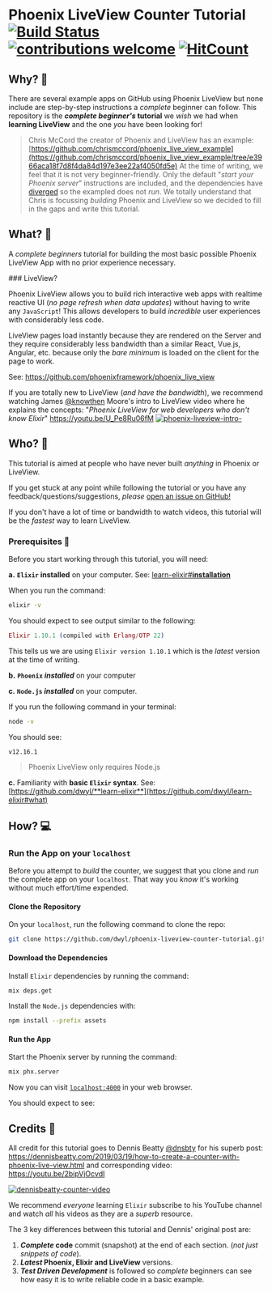 # Phoenix LiveView Counter Tutorial [![Build Status](https://img.shields.io/travis/dwyl/phoenix-liveview-counter-tutorial/master.svg?style=flat-square)](https://travis-ci.org/dwyl/phoenix-liveview-counter-tutorial) [![contributions welcome](https://img.shields.io/badge/contributions-welcome-brightgreen.svg?style=flat-square)](https://github.com/dwyl/phoenix-liveview-counter-tutorial/issues) [![HitCount](http://hits.dwyl.io/dwyl/phoenix-liveview-counter-tutorial.svg)](http://hits.dwyl.io/dwyl/phoenix-liveview-counter-tutorial)
<!--
[![codecov.io](https://img.shields.io/codecov/c/github/dwyl/phoenix-liveview-counter-tutorial/master.svg?style=flat-square)](http://codecov.io/github/dwyl/phoenix-liveview-counter-tutorial?branch=master)
-->

## Why? 🤷

There are several example apps on GitHub using Phoenix LiveView
but none include are step-by-step instructions
a _complete_ beginner can follow.
This repository is the **_complete beginner's_ tutorial**
we _wish_ we had when **learning LiveView**
and the one _you_ have been looking for!

> Chris McCord the creator of Phoenix and LiveView has an example:
[https://github.com/chrismccord/phoenix_live_view_example](https://github.com/chrismccord/phoenix_live_view_example/tree/e3966aca18f7d8f4da84d197e3ee22af4050fd5e)
At the time of writing, we feel that it is not very beginner-friendly.
Only the default "_start your Phoenix server_" instructions are included,
and the dependencies have
[diverged](https://github.com/chrismccord/phoenix_live_view_example/issues/56)
so the exampled does not _run_.
We totally understand that Chris is focussing _building_
Phoenix and LiveView so we decided to fill in the gaps
and write this tutorial.






## What? 💭

A _complete beginners_ tutorial for building
the most basic possible Phoenix LiveView App
with no prior experience necessary.

### LiveView?

Phoenix LiveView allows you to build rich interactive web apps
with realtime reactive UI (_no page refresh when data updates_)
without having to write any `JavaScript`!
This allows developers to build _incredible_ user experiences
with considerably less code.

LiveView pages load instantly because they are rendered on the Server
and they require considerably less bandwidth than a similar
React, Vue.js, Angular, etc. because only the _bare minimum_
is loaded on the client for the page to work.

See: https://github.com/phoenixframework/phoenix_live_view


If you are totally new to LiveView (_and have the bandwidth_),
we recommend watching
James [@knowthen](https://github.com/knowthen) Moore's
intro to LiveView video where he explains the concepts:
"_Phoenix LiveView for web developers who don't know Elixir_"
https://youtu.be/U_Pe8Ru06fM
[![phoenix-liveview-intro-](https://user-images.githubusercontent.com/194400/76150088-6d1df300-609e-11ea-8b73-67a263fc762b.png)](https://youtu.be/U_Pe8Ru06fM)




## Who? 👤

This tutorial is aimed at people who have
never built _anything_ in Phoenix or LiveView.

If you get stuck at any point
while following the tutorial
or you have any feedback/questions/suggestions,
_please_
[open an issue on GitHub!](https://github.com/dwyl/phoenix-liveview-counter-tutorial/issues)

If you don't have a lot of time or bandwidth to watch videos,
this tutorial will be the _fastest_ way to learn LiveView.



### Prerequisites 📝

Before you start working through this tutorial,
you will need:

**a.** **`Elixir` installed** on your computer.
See: [learn-elixir#**installation**](https://github.com/dwyl/learn-elixir#installation) <br />

When you run the command:

```sh
elixir -v
```

You should expect to see output similar to the following:

```elixir
Elixir 1.10.1 (compiled with Erlang/OTP 22)
```
This tells us we are using `Elixir version 1.10.1`
which is the _latest_ version at the time of writing.


**b.** **`Phoenix` _installed_** on your computer

**c.** **`Node.js` _installed_** on your computer.

If you run the following command in your terminal:

```sh
node -v
```
You should see:
```
v12.16.1
```

> Phoenix LiveView only requires Node.js



**c.** Familiarity with **basic `Elixir` syntax**.
See: [https://github.com/dwyl/**learn-elixir**](https://github.com/dwyl/learn-elixir#what)



## How? 💻

### Run the App on your `localhost`

Before you attempt to _build_ the counter,
we suggest that you clone and _run_
the complete app on your `localhost`.
That way you _know_ it's working
without much effort/time expended.

#### Clone the Repository

On your `localhost`, run the following command to clone the repo:

```sh
git clone https://github.com/dwyl/phoenix-liveview-counter-tutorial.git && phoenix-liveview-counter-tutorial
```


#### Download the Dependencies

Install `Elixir` dependencies by running the command:

```sh
mix deps.get
```

Install the `Node.js` dependencies with:

```sh
npm install --prefix assets
```

#### Run the App

Start the Phoenix server by running the command:

```sh
mix phx.server
```

Now you can visit
[`localhost:4000`](http://localhost:4000)
in your web browser.

You should expect to see:






## Credits 🙌

All credit for this tutorial goes to Dennis Beatty
[@dnsbty](https://github.com/dnsbty)
for his superb post:
https://dennisbeatty.com/2019/03/19/how-to-create-a-counter-with-phoenix-live-view.html
and corresponding video: https://youtu.be/2bipVjOcvdI

[![dennisbeatty-counter-video](https://user-images.githubusercontent.com/194400/76142652-953e2f80-6067-11ea-95f7-1efdad619b2f.png)](https://youtu.be/2bipVjOcvdI)

We recommend _everyone_ learning `Elixir`
subscribe to his YouTube channel and watch _all_ his videos
as they are a _superb_ resource.

The 3 key differences
between this tutorial and Dennis' original post are:

1. **_Complete_ code** commit (snapshot) at the end of each section.
(_not just snippets of code_).
2. **_Latest_ Phoenix, Elixir and LiveView** versions.
3. ***Test Driven Development*** is followed so _complete_ beginners
can see how easy it is to write reliable code in a basic example.
